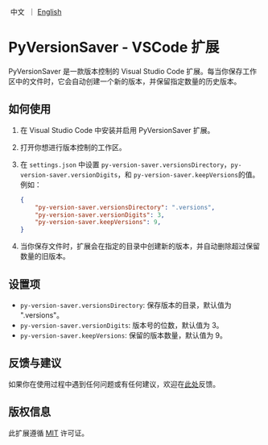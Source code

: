 <p align="left">
    &nbsp中文&nbsp ｜ <a href="README_CN.md">English</a>&nbsp
</p>

# PyVersionSaver - VSCode 扩展

PyVersionSaver 是一款版本控制的 Visual Studio Code 扩展。每当你保存工作区中的文件时，它会自动创建一个新的版本，并保留指定数量的历史版本。

## 如何使用

1. 在 Visual Studio Code 中安装并启用 PyVersionSaver 扩展。
2. 打开你想进行版本控制的工作区。
3. 在 `settings.json` 中设置 `py-version-saver.versionsDirectory`，`py-version-saver.versionDigits`，和 `py-version-saver.keepVersions`的值。例如：

    ```json
    {
        "py-version-saver.versionsDirectory": ".versions",
        "py-version-saver.versionDigits": 3,
        "py-version-saver.keepVersions": 9,
    }
    ```

4. 当你保存文件时，扩展会在指定的目录中创建新的版本，并自动删除超过保留数量的旧版本。

## 设置项

- `py-version-saver.versionsDirectory`: 保存版本的目录，默认值为 ".versions"。
- `py-version-saver.versionDigits`: 版本号的位数，默认值为 3。
- `py-version-saver.keepVersions`: 保留的版本数量，默认值为 9。

## 反馈与建议

如果你在使用过程中遇到任何问题或有任何建议，欢迎在[此处](你的反馈链接)反馈。

## 版权信息

此扩展遵循 [MIT](LICENSE) 许可证。
